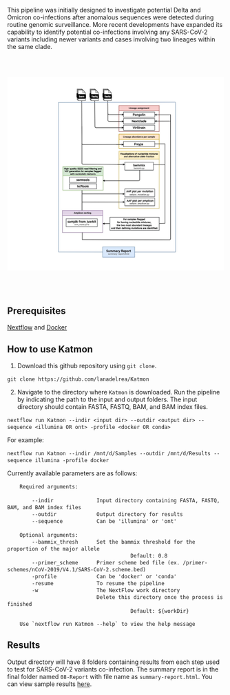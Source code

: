 This pipeline was initially designed to investigate potential Delta and Omicron co-infections after anomalous sequences were detected during routine genomic surveillance. More recent developments have expanded its capability to identify potential co-infections involving any SARS-CoV-2 variants including newer variants and cases involving two lineages within the same clade.

<br />
<br />

![Katmon](https://github.com/lanadelrea/Katmon/blob/main/assets/Katmon.jpg)

<br />
<br />

## Prerequisites
[Nextflow](https://www.nextflow.io/docs/latest/getstarted.html#installation) and [Docker](https://docs.docker.com/engine/install/ubuntu/)

## How to use Katmon
1) Download this github repository using `git clone`.
```
git clone https://github.com/lanadelrea/Katmon
```

2) Navigate to the directory where `Katmon` is downloaded. Run the pipeline by indicating the path to the input and output folders. The input directory should contain FASTA, FASTQ, BAM, and BAM index files.

```
nextflow run Katmon --indir <input dir> --outdir <output dir> --sequence <illumina OR ont> -profile <docker OR conda>
```

For example:
```
nextflow run Katmon --indir /mnt/d/Samples --outdir /mnt/d/Results --sequence illumina -profile docker
```

Currently available parameters are as follows:
```
    Required arguments:
                 
        --indir              Input directory containing FASTA, FASTQ, BAM, and BAM index files
        --outdir             Output directory for results
        --sequence           Can be 'illumina' or 'ont'

    Optional arguments:
        --bammix_thresh      Set the bammix threshold for the proportion of the major allele
                                        Default: 0.8
        --primer_scheme      Primer scheme bed file (ex. /primer-schemes/nCoV-2019/V4.1/SARS-CoV-2.scheme.bed)
        -profile             Can be 'docker' or 'conda'
        -resume              To resume the pipeline
        -w                   The NextFlow work directory 
                             Delete this directory once the process is finished
                                        Default: ${workDir} 
```
```
    Use `nextflow run Katmon --help` to view the help message
```

## Results
Output directory will have 8 folders containing results from each step used to test for SARS-CoV-2 variants co-infection. The summary report is in the final folder named `08-Report` with file name as `summary-report.html`. You can view sample results [here](https://github.com/lanadelrea/simKatmon/tree/main/katmon-results).